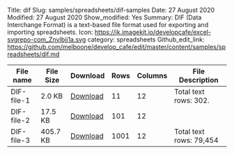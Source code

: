 Title: dif
Slug: samples/spreadsheets/dif-samples
Date: 27 August 2020
Modified: 27 August 2020
Show_modified: Yes
Summary:  DIF (Data Interchange Format) is a text-based file format used for exporting and importing spreadsheets. 
Icon: https://ik.imagekit.io/developcafe/excel-svgrepo-com_ZnvIbjj1a.svg
category: spreadsheets
Github_edit_link: https://github.com/melboone/develop_cafe/edit/master/content/samples/spreadsheets/dif.md



| File name   | File Size   | Download                            |  Rows   | Columns | File Description                 |
|-------------|-------------|-------------------------------------|---------|---------|----------------------------------|
| DIF-file-1  | 2.0 KB      | [Download](/samples/DIF_file_1.dif) | 11   |   12       | Total text rows: 302.            |
| DIF-file-2  | 17.5 KB     | [Download](/samples/DIF_file_2.dif) | 101  |   12       |                                  |
| DIF-file-3  | 405.7 KB    | [Download](/samples/DIF_file_3.dif) | 1001 |   12       | Total text rows: 79,454          |

